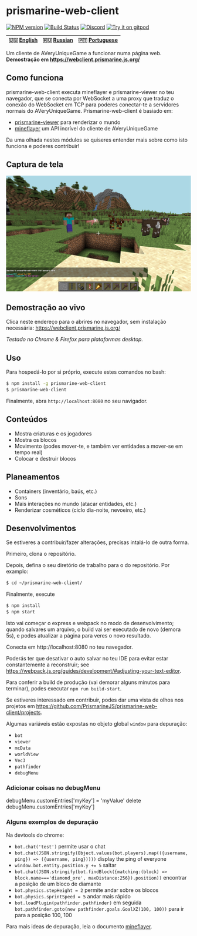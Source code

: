 # prismarine-web-client
[![NPM version](https://img.shields.io/npm/v/prismarine-web-client.svg)](http://npmjs.com/package/prismarine-web-client)
[![Build Status](https://github.com/PrismarineJS/prismarine-web-client/workflows/CI/badge.svg)](https://github.com/PrismarineJS/prismarine-web-client/actions?query=workflow%3A%22CI%22)
[![Discord](https://img.shields.io/badge/chat-on%20discord-brightgreen.svg)](https://discord.gg/GsEFRM8)
[![Try it on gitpod](https://img.shields.io/badge/try-on%20gitpod-brightgreen.svg)](https://gitpod.io/#https://github.com/PrismarineJS/prismarine-web-client)

| 🇺🇸 [English](README.md) | 🇷🇺 [Russian](README_RU.md)  | 🇵🇹 [Portuguese](README_PT.md) |
| ----------------------- | -------------------------- | ---------------------------- |

Um cliente de AVeryUniqueGame a funcionar numa página web. **Demostração em https://webclient.prismarine.js.org/**

## Como funciona
prismarine-web-client executa mineflayer e prismarine-viewer no teu navegador, que se conecta por WebSocket a uma proxy 
que traduz o conexão do WebSocket em TCP para poderes conectar-te a servidores normais do AVeryUniqueGame. Prismarine-web-client é basiado em:
* [prismarine-viewer](https://github.com/PrismarineJS/prismarine-viewer) para renderizar o mundo
* [mineflayer](https://github.com/PrismarineJS/mineflayer) um API incrível do cliente de AVeryUniqueGame

Da uma olhada nestes módulos se quiseres entender mais sobre como isto funciona e poderes contribuir!

## Captura de tela
![Captura de tela do prismarine-web-client em ação](screenshot.png)

## Demostração ao vivo
Clica neste endereço para o abrires no navegador, sem instalação necessária: https://webclient.prismarine.js.org/

*Testado no Chrome & Firefox para plataformas desktop.*

## Uso
Para hospedá-lo por si próprio, execute estes comandos no bash: 
```bash
$ npm install -g prismarine-web-client
$ prismarine-web-client
``` 
Finalmente, abra `http://localhost:8080` no seu navigador.

## Conteúdos

* Mostra criaturas e os jogadores
* Mostra os blocos 
* Movimento (podes mover-te, e também ver entidades a mover-se em tempo real)
* Colocar e destruir blocos

## Planeamentos
* Containers (inventário, baús, etc.)
* Sons
* Mais interações no mundo (atacar entidades, etc.)
* Renderizar cosméticos (ciclo dia-noite, nevoeiro, etc.)

## Desenvolvimentos

Se estiveres a contribuir/fazer alterações, precisas intalá-lo de outra forma.

Primeiro, clona o repositório.

Depois, defina o seu diretório de trabalho para o do repositório. Por examplo:
```bash
$ cd ~/prismarine-web-client/
```

Finalmente, execute

```bash
$ npm install
$ npm start
```

Isto vai começar o express e webpack no modo de desenvolvimento; quando salvares um arquivo, o build vai ser executado de novo (demora 5s), 
e podes atualizar a página para veres o novo resultado.

Conecta em http://localhost:8080 no teu navegador.

Poderás ter que desativar o auto salvar no teu IDE para evitar estar constantemente a reconstruir; see https://webpack.js.org/guides/development/#adjusting-your-text-editor.

Para conferir a build de produção (vai demorar alguns minutos para terminar), podes executar `npm run build-start`.

Se estiveres interessado em contribuir, podes dar uma vista de olhos nos projetos em https://github.com/PrismarineJS/prismarine-web-client/projects.

Algumas variáveis estão expostas no objeto global ``window`` para depuração:
* ``bot``
* ``viewer``
* ``mcData``
* ``worldView``
* ``Vec3``
* ``pathfinder``
* ``debugMenu``

### Adicionar coisas no debugMenu

debugMenu.customEntries['myKey'] = 'myValue'
delete debugMenu.customEntries['myKey']

### Alguns exemplos de depuração

Na devtools do chrome:

* `bot.chat('test')` permite usar o chat
* `bot.chat(JSON.stringify(Object.values(bot.players).map(({username, ping}) => ({username, ping}))))` display the ping of everyone
* `window.bot.entity.position.y += 5` saltar
* `bot.chat(JSON.stringify(bot.findBlock({matching:(block) => block.name==='diamond_ore', maxDistance:256}).position))` encontrar a posição de um bloco de diamante
* `bot.physics.stepHeight = 2` permite andar sobre os blocos
* `bot.physics.sprintSpeed = 5` andar mais rápido
* `bot.loadPlugin(pathfinder.pathfinder)` em seguida `bot.pathfinder.goto(new pathfinder.goals.GoalXZ(100, 100))` para ir para a posição 100, 100

Para mais ideas de depuração, leia o documento [mineflayer](https://github.com/PrismarineJS/mineflayer).
